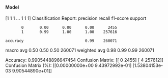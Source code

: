 #### Model
[1 1 1 ... 1 1 1]
Classification Report:
              precision    recall  f1-score   support

           0       0.00      0.00      0.00      2455
           1       0.99      1.00      1.00    257616

    accuracy                           0.99    260071
   macro avg       0.50      0.50      0.50    260071
weighted avg       0.98      0.99      0.99    260071

Accuracy: 0.9905448896647454
Confusion Matrix:
[[     0   2455]
 [     4 257612]]
Confusion Matrix (%):
[[0.00000000e+00 9.43972992e-01]
 [1.53804153e-03 9.90544890e+01]]
